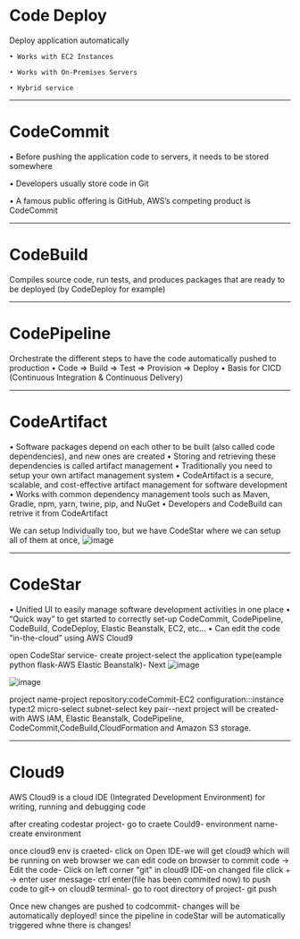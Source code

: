 # Code Deploy

Deploy application automatically

    • Works with EC2 Instances

    • Works with On-Premises Servers

    • Hybrid service
________________
# CodeCommit 

• Before pushing the application code to servers, it needs to be stored somewhere

• Developers usually store code in Git

• A famous public offering is GitHub, AWS’s competing product is CodeCommit
______________
# CodeBuild
Compiles source code, run tests, and produces packages that are ready to be deployed (by CodeDeploy for example)
_____________
# CodePipeline
Orchestrate the different steps to have the code automatically pushed to production
• Code => Build => Test => Provision => Deploy
• Basis for CICD (Continuous Integration & Continuous Delivery)
______________
# CodeArtifact
• Software packages depend on each other to be built (also called code dependencies), and new ones are created
• Storing and retrieving these dependencies is called artifact management
• Traditionally you need to setup your own artifact management system
• CodeArtifact is a secure, scalable, and cost-effective artifact management for software development
• Works with common dependency management tools such as Maven, Gradle, npm, yarn, twine, pip, and NuGet
• Developers and CodeBuild can retrive it from CodeArtifact

We can setup Individually too, but we have CodeStar where we can setup all of them at once,
![image](https://user-images.githubusercontent.com/107784718/213138269-844923c2-f110-4e0b-b78c-13a8dcb201d2.png)

____________
# CodeStar
• Unified UI to easily manage software development activities in one place
• “Quick way” to get started to correctly set-up CodeCommit, CodePipeline, CodeBuild, CodeDeploy, Elastic Beanstalk, EC2, etc...
• Can edit the code ”in-the-cloud” using AWS Cloud9

open CodeStar service- create project-select the application type(eample python flask-AWS Elastic Beanstalk)- Next
![image](https://user-images.githubusercontent.com/107784718/213131078-a3f70a05-bc12-4dc4-8910-85c2353a0a0d.png)

![image](https://user-images.githubusercontent.com/107784718/213131310-e163fe52-1410-4b45-9750-7679569aed18.png)

project name-project repository:codeCommit-EC2 configuration:::instance type:t2 micro-select subnet-select key pair--next
project will be created- with AWS IAM, Elastic Beanstalk, CodePipeline, CodeCommit,CodeBuild,CloudFormation and Amazon S3 storage.
_________________
# Cloud9
AWS Cloud9 is a cloud IDE (Integrated Development Environment) for writing, running and debugging code

after creating codestar project- go to craete Could9- environment name-create environment

once cloud9 env is craeted-
click on Open IDE-we will get cloud9 which will be running on web browser we can edit code on browser
to commit code -> Edit the code- Click on left corner "git" in cloud9 IDE-on changed file click + -> enter user message- ctrl enter(file has been commited now)
to push code to git-> on cloud9 terminal- go to root directory of project- git push

Once new changes are pushed to codcommit- changes will be automatically deployed! since the pipeline in codeStar will be automatically triggered whne there is changes!
